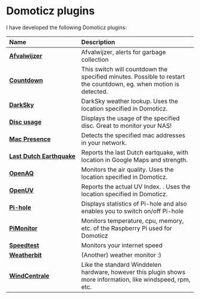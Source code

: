 # Domoticz plugins

I have developed the following Domoticz plugins:

| Name                                                                                   | Description
| :---                                                                                   | :---
| **[Afvalwijzer](https://github.com/Xorfor/Domoticz-Afvalwijzer-Plugin)**               | Afvalwijzer, alerts for garbage collection
| **[Countdown](https://github.com/Xorfor/Domoticz-Countdown-Plugin)**                   | This switch will countdown the specified minutes. Possible to restart the countdown, eg. when motion is detected.
| **[DarkSky](https://github.com/Xorfor/Domoticz-DarkSky-Plugin)**                           | DarkSky weather lookup. Uses the location specified in Domoticz.
| **[Disc&nbsp;usage](https://github.com/Xorfor/Domoticz-Disc-usage-Plugin)**                     | Displays the usage of the specified disc. Great to monitor your NAS!
| **[Mac Presence](https://github.com/Xorfor/Domoticz-Mac-Presence-Plugin)**                 | Detects the specified mac addresses in your network.
| **[Last&nbsp;Dutch&nbsp;Earthquake](https://github.com/Xorfor/Domoticz-LastDutchEarthquake-Plugin)** | Reports the last Dutch eartquake, with location in Google Maps and strength.
| **[OpenAQ](https://github.com/Xorfor/Domoticz-OpenAQ-Plugin)**                             | Monitors the air quality. Uses the location specified in Domoticz.
| **[OpenUV](https://github.com/Xorfor/Domoticz-OpenUV-Plugin)**                             | Reports the actual UV Index. . Uses the location specified in Domoticz.
| **[Pi-hole](https://github.com/Xorfor/Domoticz-Pi-hole-Plugin)**                           | Displays statistics of Pi-hole and also enables you to switch on/off Pi-hole
| **[PiMonitor](https://github.com/Xorfor/Domoticz-PiMonitor-Plugin)**                       | Monitors temperature, cpu, memory, etc. of the Raspberry Pi used for Domoticz
| **[Speedtest](https://github.com/Xorfor/Domoticz-Speedtest-Plugin)**                       | Monitors your internet speed
| **[Weatherbit](https://github.com/Xorfor/Domoticz-Weatherbit-Plugin)**                     | (Another) weather monitor :)
| **[WindCentrale](https://github.com/Xorfor/Domoticz-Windcentrale-Plugin)**                 | Like the standard Winddelen hardware, however this plugin shows more information, like windspeed, rpm, etc.

